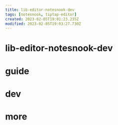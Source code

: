 ```yaml
---
title: lib-editor-notesnook-dev
tags: [notesnook, tiptap-editor]
created: 2023-02-05T19:01:23.235Z
modified: 2023-02-05T19:03:27.730Z
---
```


# lib-editor-notesnook-dev

# guide

# dev

# more
